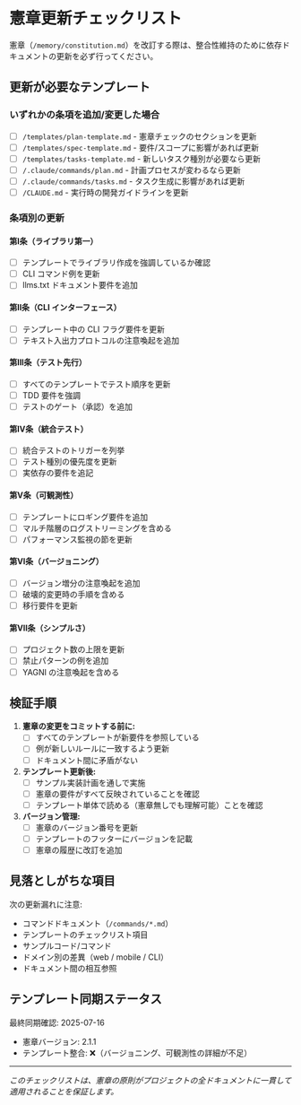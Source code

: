 # 憲章更新チェックリスト

憲章（`/memory/constitution.md`）を改訂する際は、整合性維持のために依存ドキュメントの更新を必ず行ってください。

## 更新が必要なテンプレート

### いずれかの条項を追加/変更した場合
- [ ] `/templates/plan-template.md` - 憲章チェックのセクションを更新
- [ ] `/templates/spec-template.md` - 要件/スコープに影響があれば更新
- [ ] `/templates/tasks-template.md` - 新しいタスク種別が必要なら更新
- [ ] `/.claude/commands/plan.md` - 計画プロセスが変わるなら更新
- [ ] `/.claude/commands/tasks.md` - タスク生成に影響があれば更新
- [ ] `/CLAUDE.md` - 実行時の開発ガイドラインを更新

### 条項別の更新

#### 第I条（ライブラリ第一）
- [ ] テンプレートでライブラリ作成を強調しているか確認
- [ ] CLI コマンド例を更新
- [ ] llms.txt ドキュメント要件を追加

#### 第II条（CLI インターフェース）
- [ ] テンプレート中の CLI フラグ要件を更新
- [ ] テキスト入出力プロトコルの注意喚起を追加

#### 第III条（テスト先行）
- [ ] すべてのテンプレートでテスト順序を更新
- [ ] TDD 要件を強調
- [ ] テストのゲート（承認）を追加

#### 第IV条（統合テスト）
- [ ] 統合テストのトリガーを列挙
- [ ] テスト種別の優先度を更新
- [ ] 実依存の要件を追記

#### 第V条（可観測性）
- [ ] テンプレートにロギング要件を追加
- [ ] マルチ階層のログストリーミングを含める
- [ ] パフォーマンス監視の節を更新

#### 第VI条（バージョニング）
- [ ] バージョン増分の注意喚起を追加
- [ ] 破壊的変更時の手順を含める
- [ ] 移行要件を更新

#### 第VII条（シンプルさ）
- [ ] プロジェクト数の上限を更新
- [ ] 禁止パターンの例を追加
- [ ] YAGNI の注意喚起を含める

## 検証手順

1. **憲章の変更をコミットする前に:**
   - [ ] すべてのテンプレートが新要件を参照している
   - [ ] 例が新しいルールに一致するよう更新
   - [ ] ドキュメント間に矛盾がない

2. **テンプレート更新後:**
   - [ ] サンプル実装計画を通しで実施
   - [ ] 憲章の要件がすべて反映されていることを確認
   - [ ] テンプレート単体で読める（憲章無しでも理解可能）ことを確認

3. **バージョン管理:**
   - [ ] 憲章のバージョン番号を更新
   - [ ] テンプレートのフッターにバージョンを記載
   - [ ] 憲章の履歴に改訂を追加

## 見落としがちな項目

次の更新漏れに注意:
- コマンドドキュメント（`/commands/*.md`）
- テンプレートのチェックリスト項目
- サンプルコード/コマンド
- ドメイン別の差異（web / mobile / CLI）
- ドキュメント間の相互参照

## テンプレート同期ステータス

最終同期確認: 2025-07-16
- 憲章バージョン: 2.1.1
- テンプレート整合: ❌（バージョニング、可観測性の詳細が不足）

---

*このチェックリストは、憲章の原則がプロジェクトの全ドキュメントに一貫して適用されることを保証します。*
